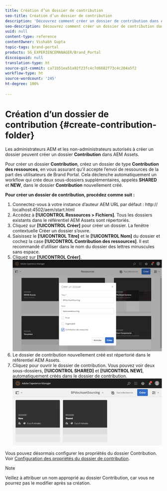 ```yaml
---
title: Création d’un dossier de contribution
seo-title: Création d’un dossier de contribution
description: 'Découvrez comment créer un dossier de contribution dans AEM Assets. '
seo-description: Découvrez comment créer un dossier de contribution dans AEM Assets.
uuid: null
content-type: reference
contentOwner: Vishabh Gupta
topic-tags: brand-portal
products: SG_EXPERIENCEMANAGER/Brand_Portal
discoiquuid: null
translation-type: ht
source-git-commit: ca71b51ea51a92f23fc4c7d6682f73c4c204a5f2
workflow-type: ht
source-wordcount: '245'
ht-degree: 100%

---
```



# Création d’un dossier de contribution {#create-contribution-folder}

Les administrateurs AEM et les non-administrateurs autorisés à créer un dossier peuvent créer un dossier **Contribution** dans AEM Assets.

Pour créer un dossier **Contribution**, créez un dossier de type **Contribution des ressources**, en vous assurant qu’il accepte l’envoi de ressources de la part des utilisateurs de Brand Portal.  Cela déclenche automatiquement un workflow qui crée deux sous-dossiers supplémentaires, appelés **SHARED** et **NEW**, dans le dossier **Contribution** nouvellement créé. 

**Pour créer un dossier de contribution, procédez comme suit :**
1. Connectez-vous à votre instance d’auteur AEM
URL par défaut : http:// localhost:4502/aem/start.html
1. Accédez à **[!UICONTROL Ressources > Fichiers]**. Tous les dossiers existants dans le référentiel AEM Assets sont répertoriés.
1. Cliquez sur **[!UICONTROL Créer]** pour créer un dossier. La fenêtre contextuelle Créer un dossier s’ouvre.
1. Saisissez le **[!UICONTROL Titre]** et le **[!UICONTROL Nom]** du dossier et cochez la case **[!UICONTROL Contribution des ressources]**.
Il est recommandé d’utiliser dans le nom du dossier des lettres minuscules sans espace.
1. Cliquez sur **[!UICONTROL Créer]**.
   ![](assets/create-contribution-folder.png)
1. Le dossier de contribution nouvellement créé est répertorié dans le référentiel AEM Assets.
1. Cliquez pour ouvrir le dossier de contribution. Vous pouvez voir deux sous-dossiers, **[!UICONTROL SHARED]** et **[!UICONTROL NEW]**, automatiquement créés dans le dossier de contribution.\
   ![](assets/contribution-folder.png)

Vous pouvez désormais configurer les propriétés du dossier Contribution. Voir [Configuration des propriétés du dossier de contribution](brand-portal-configure-contribution-folder-properties.md).

>[!NOTE]
>
>Veillez à attribuer un nom approprié au dossier Contribution, car vous ne pourrez pas le modifier après sa création.